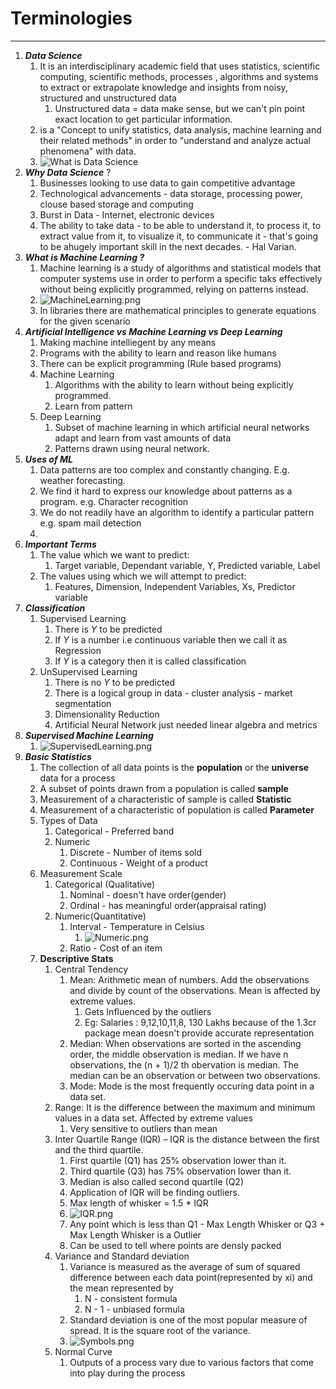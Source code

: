 # Terminologies

---

1. **_Data Science_**
   1. It is an interdisciplinary academic field that uses statistics, scientific computing, scientific methods, processes , algorithms and systems to extract or extrapolate knowledge and insights from noisy, structured and unstructured data
      1. Unstructured data = data make sense, but we can't pin point exact location to get particular information.
   2. is a "Concept to unify statistics, data analysis, machine learning and their related methods" in order to "understand and analyze actual phenomena" with data.
   3. ![What is Data Science](./images/datascience.png)
2. **_Why Data Science_** ?
   1. Businesses looking to use data to gain competitive advantage
   2. Technological advancements - data storage, processing power, clouse based storage and computing
   3. Burst in Data - Internet, electronic devices
   4. The ability to take data - to be able to understand it, to process it, to extract value from it, to visualize it, to communicate it - that's going to be ahugely important skill in the next decades. - Hal Varian.
3. **_What is Machine Learning ?_**
   1. Machine learning is a study of algorithms and statistical models that computer systems use in order to perform a specific taks effectively without being explicitly programmed, relying on patterns instead.
   2. ![MachineLearning.png](./MachineLearning.png)
   3. In libraries there are mathematical principles to generate equations for the given scenario
4. **_Artificial Intelligence vs Machine Learning vs Deep Learning_**
   1. Making machine intelliegent by any means
   2. Programs with the ability to learn and reason like humans
   3. There can be explicit programming (Rule based programs)
   4. Machine Learning
      1. Algorithms with the ability to learn without being explicitly programmed.
      2. Learn from pattern
   5. Deep Learning
      1. Subset of machine learning in which artificial neural networks adapt and learn from vast amounts of data
      2. Patterns drawn using neural network.
5. **_Uses of ML_**
   1. Data patterns are too complex and constantly changing. E.g. weather forecasting.
   2. We find it hard to express our knowledge about patterns as a program. e.g. Character recognition
   3. We do not readily have an algorithm to identify a particular pattern e.g. spam mail detection
   4.
6. **_Important Terms_**
   1. The value which we want to predict:
      1. Target variable, Dependant variable, Y, Predicted variable, Label
   2. The values using which we will attempt to predict:
      1. Features, Dimension, Independent Variables, Xs, Predictor variable
7. **_Classification_**
   1. Supervised Learning
      1. There is $Y$ to be predicted
      2. If $Y$ is a number i.e continuous variable then we call it as Regression
      3. If $Y$ is a category then it is called classification
   2. UnSupervised Learning
      1. There is no $Y$ to be predicted
      2. There is a logical group in data - cluster analysis - market segmentation
      3. Dimensionality Reduction
      4. Artificial Neural Network just needed linear algebra and metrics
8. **_Supervised Machine Learning_**
   1. ![SupervisedLearning.png](./images/SupervisedLearning.png)
9. ***Basic Statistics***
	1. The collection of all data points is the **population** or the **universe** data for a process
	2. A subset of points drawn from a population is called **sample**
	3. Measurement of a characteristic of sample is called **Statistic**
	4. Measurement of a characteristic of population is called **Parameter**
	5.  Types of Data
		1. Categorical - Preferred band
		2. Numeric
			1. Discrete - Number of items sold
			2. Continuous - Weight of a product
	6.  Measurement Scale
		1. Categorical (Qualitative)
			1. Nominal - doesn't have order(gender)
			2. Ordinal - has meaningful order(appraisal rating)
		2. Numeric(Quantitative)
			1. Interval - Temperature in Celsius
				1. ![Numeric.png](./images/Numeric.png)
			2. Ratio - Cost of an item
	7.  **Descriptive Stats**
		1. Central Tendency
			1. Mean: Arithmetic mean of numbers. Add the observations and divide by count of the observations. Mean is affected by extreme values.
				1. Gets Influenced by the outliers
				2. Eg: Salaries : 9,12,10,11,8, 130 Lakhs because of the 1.3cr package mean doesn't provide accurate representation
			2. Median: When observations are sorted in the ascending order, the middle observation is median. If we have n observations, the (n + 1)/2 th obervation is median. The median can be an observation or between two observations.
			3.  Mode: Mode is the most frequently occuring data point in a data set.
		2. Range: It is the difference between the maximum and minimum values in a data set. Affected by extreme values
			1. Very sensitive to outliers than mean
		3. Inter Quartile Range (IQR) – IQR is the distance between the first and the third quartile.
			1. First quartile (Q1) has 25% observation lower than it. 
			2. Third quartile (Q3) has 75% observation lower than it.
			3. Median is also called second quartile (Q2)
			4. Application of IQR will be finding outliers.
			5. Max length of whisker  = 1.5 * IQR 
			6. ![IQR.png](./images/IQR.png)
			7. Any point which is less than Q1 - Max Length Whisker or Q3 + Max Length Whisker is a Outlier 
			8. Can be used to tell where points are densly packed
		4. Variance and Standard deviation
			1. Variance is measured as the average of sum of squared difference between each data point(represented by xi) and the mean represented by
				1. N - consistent formula
				2. N - 1 - unbiased formula
			2. Standard deviation is one of the most popular measure of spread. It is the square root of the variance.
			3. ![Symbols.png](./images/Symbols.png)
		5. Normal Curve
			1. Outputs of a process vary due to various factors that come into play during the process

